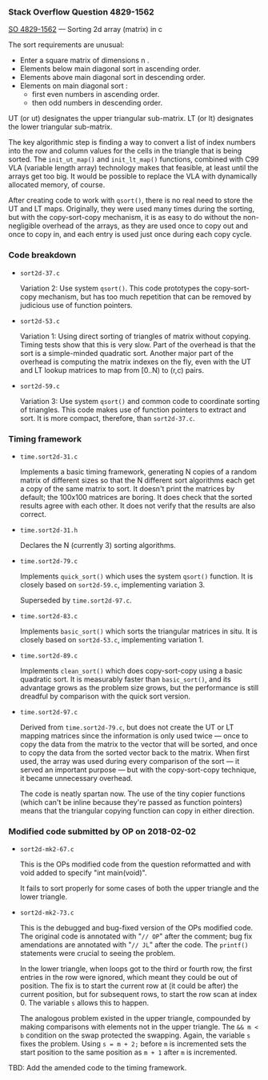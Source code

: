 ### Stack Overflow Question 4829-1562

[SO 4829-1562](https://stackoverflow.com/q/48291562) &mdash;
Sorting 2d array (matrix) in c

The sort requirements are unusual:

* Enter a square matrix of dimensions n .
* Elements below main diagonal sort in ascending order.
* Elements above main diagonal sort in descending order.
* Elements on main diagonal sort :
  * first even numbers in ascending order.
  * then odd numbers in descending order.

UT (or ut) designates the upper triangular sub-matrix.
LT (or lt) designates the lower triangular sub-matrix.

The key algorithmic step is finding a way to convert a list of index
numbers into the row and column values for the cells in the triangle
that is being sorted.
The `init_ut_map()` and `init_lt_map()` functions, combined with C99 VLA
(variable length array) technology makes that feasible, at least until
the arrays get too big.
It would be possible to replace the VLA with dynamically allocated
memory, of course.

After creating code to work with `qsort()`, there is no real need to
store the UT and LT maps.
Originally, they were used many times during the sorting, but with the
copy-sort-copy mechanism, it is as easy to do without the non-negligible
overhead of the arrays, as they are used once to copy out and once to
copy in, and each entry is used just once during each copy cycle.

### Code breakdown

* `sort2d-37.c`

  Variation 2: Use system `qsort()`.
  This code prototypes the copy-sort-copy mechanism, but has too much
  repetition that can be removed by judicious use of function pointers.

* `sort2d-53.c`

  Variation 1: Using direct sorting of triangles of matrix without
  copying.
  Timing tests show that this is very slow.
  Part of the overhead is that the sort is a simple-minded quadratic
  sort.
  Another major part of the overhead is computing the matrix indexes on
  the fly, even with the UT and LT lookup matrices to map from [0..N) to
  (r,c) pairs.

* `sort2d-59.c`

  Variation 3: Use system `qsort()` and common code to coordinate
  sorting of triangles.
  This code makes use of function pointers to extract and sort.
  It is more compact, therefore, than `sort2d-37.c`.

### Timing framework

* `time.sort2d-31.c`

  Implements a basic timing framework, generating N copies of a random
  matrix of different sizes so that the N different sort algorithms each
  get a copy of the same matrix to sort.
  It doesn't print the matrices by default; the 100x100 matrices are
  boring.
  It does check that the sorted results agree with each other.
  It does not verify that the results are also correct.

* `time.sort2d-31.h`

  Declares the N (currently 3) sorting algorithms.

* `time.sort2d-79.c`

  Implements `quick_sort()` which uses the system `qsort()` function.
  It is closely based on `sort2d-59.c`, implementing variation 3.

  Superseded by `time.sort2d-97.c`.

* `time.sort2d-83.c`

  Implements `basic_sort()` which sorts the triangular matrices in situ.
  It is closely based on `sort2d-53.c`, implementing variation 1.

* `time.sort2d-89.c`

  Implements `clean_sort()` which does copy-sort-copy using a basic
  quadratic sort.
  It is measurably faster than `basic_sort()`, and its advantage grows
  as the problem size grows, but the performance is still dreadful by
  comparison with the quick sort version.

* `time.sort2d-97.c`

  Derived from `time.sort2d-79.c`, but does not create the UT or LT
  mapping matrices since the information is only used twice — once to
  copy the data from the matrix to the vector that will be sorted, and
  once to copy the data from the sorted vector back to the matrix.
  When first used, the array was used during every comparison of the
  sort — it served an important purpose — but with the copy-sort-copy
  technique, it became unnecessary overhead.

  The code is neatly spartan now.
  The use of the tiny copier functions (which can't be inline because
  they're passed as function pointers) means that the triangular copying
  function can copy in either direction.

### Modified code submitted by OP on 2018-02-02

* `sort2d-mk2-67.c`

  This is the OPs modified code from the question reformatted and with
  void added to specify "int main(void)".

  It fails to sort properly for some cases of both the upper triangle
  and the lower triangle.

* `sort2d-mk2-73.c`

  This is the debugged and bug-fixed version of the OPs modified code.
  The original code is annotated with "`// OP`" after the comment; bug
  fix amendations are annotated with "`// JL`" after the code.
  The `printf()` statements were crucial to seeing the problem.

  In the lower triangle, when loops got to the third or fourth row, the
  first entries in the row were ignored, which meant they could be out
  of position.
  The fix is to start the current row at (it could be after) the current
  position, but for subsequent rows, to start the row scan at index 0.
  The variable `s` allows this to happen.

  The analogous problem existed in the upper triangle, compounded by
  making comparisons with elements not in the upper triangle.
  The `&& m < b` condition on the swap protected the swapping.
  Again, the variable `s` fixes the problem.
  Using `s = m + 2;` before `m` is incremented sets the start position
  to the same position as `m + 1` after `m` is incremented.

TBD: Add the amended code to the timing framework.

